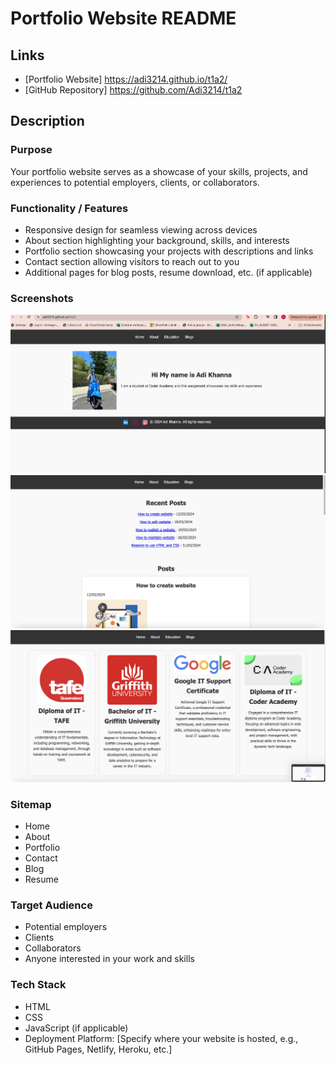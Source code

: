 # Portfolio Website README

## Links
- [Portfolio Website] https://adi3214.github.io/t1a2/
- [GitHub Repository] https://github.com/Adi3214/t1a2

## Description
### Purpose
Your portfolio website serves as a showcase of your skills, projects, and experiences to potential employers, clients, or collaborators.

### Functionality / Features
- Responsive design for seamless viewing across devices
- About section highlighting your background, skills, and interests
- Portfolio section showcasing your projects with descriptions and links
- Contact section allowing visitors to reach out to you
- Additional pages for blog posts, resume download, etc. (if applicable)

### Screenshots
![Screenshot of Homepage](images/screenshot1.png)
![Screenshot of Portfolio Section](images/screenshot2.png)
![Screenshot of another section](images/screenshot3.png)


### Sitemap
- Home
- About
- Portfolio
- Contact
- Blog 
- Resume 


### Target Audience
- Potential employers
- Clients
- Collaborators
- Anyone interested in your work and skills

### Tech Stack
- HTML
- CSS
- JavaScript (if applicable)
- Deployment Platform: [Specify where your website is hosted, e.g., GitHub Pages, Netlify, Heroku, etc.]


